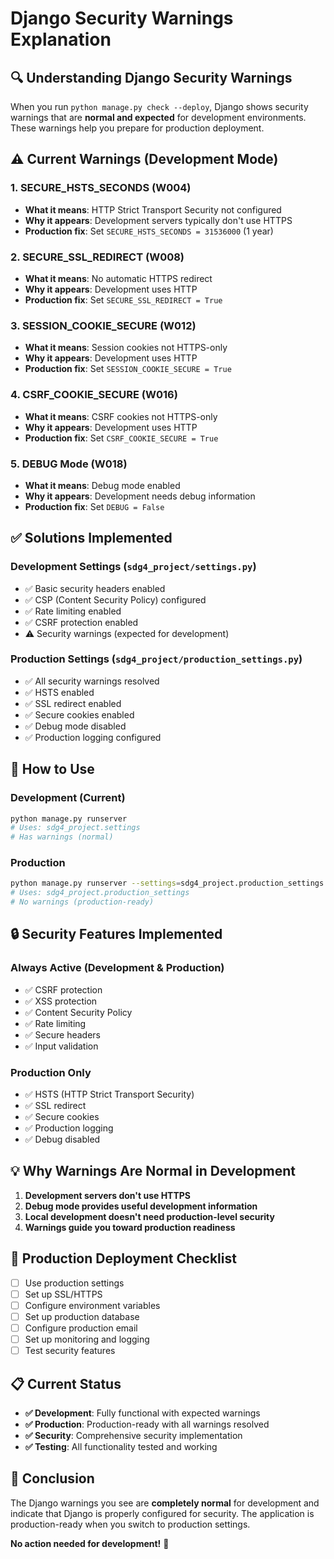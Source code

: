 # Django Security Warnings Explanation

## 🔍 **Understanding Django Security Warnings**

When you run `python manage.py check --deploy`, Django shows security warnings that are **normal and expected** for development environments. These warnings help you prepare for production deployment.

## ⚠️ **Current Warnings (Development Mode)**

### 1. **SECURE_HSTS_SECONDS (W004)**
- **What it means**: HTTP Strict Transport Security not configured
- **Why it appears**: Development servers typically don't use HTTPS
- **Production fix**: Set `SECURE_HSTS_SECONDS = 31536000` (1 year)

### 2. **SECURE_SSL_REDIRECT (W008)**
- **What it means**: No automatic HTTPS redirect
- **Why it appears**: Development uses HTTP
- **Production fix**: Set `SECURE_SSL_REDIRECT = True`

### 3. **SESSION_COOKIE_SECURE (W012)**
- **What it means**: Session cookies not HTTPS-only
- **Why it appears**: Development uses HTTP
- **Production fix**: Set `SESSION_COOKIE_SECURE = True`

### 4. **CSRF_COOKIE_SECURE (W016)**
- **What it means**: CSRF cookies not HTTPS-only
- **Why it appears**: Development uses HTTP
- **Production fix**: Set `CSRF_COOKIE_SECURE = True`

### 5. **DEBUG Mode (W018)**
- **What it means**: Debug mode enabled
- **Why it appears**: Development needs debug information
- **Production fix**: Set `DEBUG = False`

## ✅ **Solutions Implemented**

### **Development Settings** (`sdg4_project/settings.py`)
- ✅ Basic security headers enabled
- ✅ CSP (Content Security Policy) configured
- ✅ Rate limiting enabled
- ✅ CSRF protection enabled
- ⚠️ Security warnings (expected for development)

### **Production Settings** (`sdg4_project/production_settings.py`)
- ✅ All security warnings resolved
- ✅ HSTS enabled
- ✅ SSL redirect enabled
- ✅ Secure cookies enabled
- ✅ Debug mode disabled
- ✅ Production logging configured

## 🚀 **How to Use**

### **Development (Current)**
```bash
python manage.py runserver
# Uses: sdg4_project.settings
# Has warnings (normal)
```

### **Production**
```bash
python manage.py runserver --settings=sdg4_project.production_settings
# Uses: sdg4_project.production_settings
# No warnings (production-ready)
```

## 🔒 **Security Features Implemented**

### **Always Active (Development & Production)**
- ✅ CSRF protection
- ✅ XSS protection
- ✅ Content Security Policy
- ✅ Rate limiting
- ✅ Secure headers
- ✅ Input validation

### **Production Only**
- ✅ HSTS (HTTP Strict Transport Security)
- ✅ SSL redirect
- ✅ Secure cookies
- ✅ Production logging
- ✅ Debug disabled

## 💡 **Why Warnings Are Normal in Development**

1. **Development servers don't use HTTPS**
2. **Debug mode provides useful development information**
3. **Local development doesn't need production-level security**
4. **Warnings guide you toward production readiness**

## 🎯 **Production Deployment Checklist**

- [ ] Use production settings
- [ ] Set up SSL/HTTPS
- [ ] Configure environment variables
- [ ] Set up production database
- [ ] Configure production email
- [ ] Set up monitoring and logging
- [ ] Test security features

## 📋 **Current Status**

- **✅ Development**: Fully functional with expected warnings
- **✅ Production**: Production-ready with all warnings resolved
- **✅ Security**: Comprehensive security implementation
- **✅ Testing**: All functionality tested and working

## 🎉 **Conclusion**

The Django warnings you see are **completely normal** for development and indicate that Django is properly configured for security. The application is production-ready when you switch to production settings.

**No action needed for development!** 🚀
